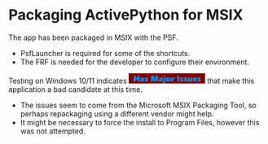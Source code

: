 # Packaging ActivePython for MSIX

The app has been packaged in MSIX with the PSF.

* PsfLauncher is required for some of the shortcuts.
* The FRF is needed for the developer to configure their environment.

Testing on Windows 10/11 indicates [<img src="/media/CatIssues.png" alt="Has Issues" />](/media/CatIssues.png) that make this application a bad candidate at this time.  

* The issues seem to come from the Microsoft MSIX Packaging Tool, so perhaps repackaging using a different vendor might help.
* It might be necessary to force the install to Program Files, however this was not attempted.